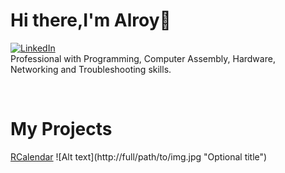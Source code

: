 <p><h1>Hi there,I'm Alroy👋</h1></p>
    <p><a href="https://www.linkedin.com/in/alroy-fernandes-5a12b0131/"><img src="https://img.shields.io/badge/linkedin-%230077B5.svg?&style=for-the-badge&logo=linkedin&logoColor=white" alt="LinkedIn" /></a><br>
    Professional with Programming, Computer Assembly, Hardware, Networking and Troubleshooting skills.
    </p><br>
    <p><h1>My Projects</h1></p>
    <a href="https://romantic-kowalevski-407b39.netlify.app/">RCalendar</a>
    ![Alt text](http://full/path/to/img.jpg "Optional title")
    
<!--
Here are some ideas to get you started:

- 🔭 I’m currently working on ...
- 🌱 I’m currently learning ...
- 👯 I’m looking to collaborate on ...
- 🤔 I’m looking for help with ...
- 💬 Ask me about ...
- 📫 How to reach me: ...
- 😄 Pronouns: ...
- ⚡ Fun fact: ...
-->
